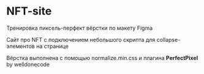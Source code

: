 # NFT-site
<p>Тренировка пиксель-перфект вёрстки по макету Figma</p>
<p>Сайт про NFT с подключением небольшого скрипта для collapse-элементов на странице</p>
<p>Вёрстка выполнена с помощью normalize.min.css и плагина <b>PerfectPixel</b> by welldonecode</p>

